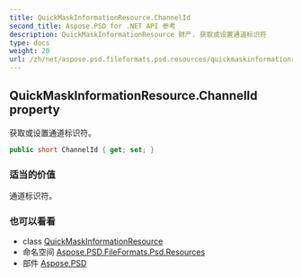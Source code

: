 ```yaml
---
title: QuickMaskInformationResource.ChannelId
second_title: Aspose.PSD for .NET API 参考
description: QuickMaskInformationResource 财产. 获取或设置通道标识符
type: docs
weight: 20
url: /zh/net/aspose.psd.fileformats.psd.resources/quickmaskinformationresource/channelid/
---
```

## QuickMaskInformationResource.ChannelId property

获取或设置通道标识符。

```csharp
public short ChannelId { get; set; }
```

### 适当的价值

通道标识符。

### 也可以看看

* class [QuickMaskInformationResource](../)
* 命名空间 [Aspose.PSD.FileFormats.Psd.Resources](../../quickmaskinformationresource/)
* 部件 [Aspose.PSD](../../../)


